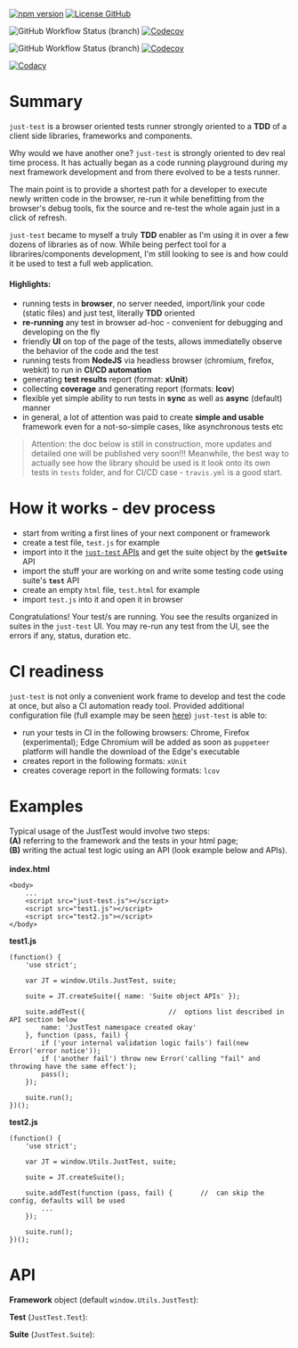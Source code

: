[![npm version](https://img.shields.io/npm/v/just-test.svg?label=npm)](https://www.npmjs.com/package/just-test)
[![License GitHub](https://img.shields.io/github/license/gullerya/just-test.svg)](https://opensource.org/licenses/MIT)

![GitHub Workflow Status (branch)](https://img.shields.io/github/workflow/status/gullerya/just-test/Publish/main?label=main)
[![Codecov](https://img.shields.io/codecov/c/github/gullerya/just-test/main.svg?label=main%20coverage)](https://codecov.io/gh/gullerya/just-test/branch/main)

![GitHub Workflow Status (branch)](https://img.shields.io/github/workflow/status/gullerya/just-test/Build/develop?label=develop)
[![Codecov](https://img.shields.io/codecov/c/github/gullerya/just-test/develop.svg?label=develop%20coverage)](https://codecov.io/gh/gullerya/just-test/branch/develop)

[![Codacy](https://img.shields.io/codacy/grade/9aa34b1cf3c248fea0164e71137dce1c.svg?logo=codacy)](https://www.codacy.com/app/gullerya/just-test)

# Summary

`just-test` is a browser oriented tests runner strongly oriented to a __TDD__ of a client side libraries, frameworks and components.

Why would we have another one?
`just-test` is strongly oriented to dev real time process. It has actually began as a code running playground during my next framework development and from there evolved to be a tests runner.

The main point is to provide a shortest path for a developer to execute newly written code in the browser, re-run it while benefitting from the browser's debug tools, fix the source and re-test the whole again just in a click of refresh.

`just-test` became to myself a truly __TDD__ enabler as I'm using it in over a few dozens of libraries as of now. While being perfect tool for a librarires/components development, I'm still looking to see is and how could it be used to test a full web application.

#### Highlights:
- running tests in __browser__, no server needed, import/link your code (static files) and just test, literally __TDD__ oriented
- __re-running__ any test in browser ad-hoc - convenient for debugging and developing on the fly
- friendly __UI__ on top of the page of the tests, allows immediatelly observe the behavior of the code and the test
- running tests from __NodeJS__ via headless browser (chromium, firefox, webkit) to run in __CI/CD automation__
- generating __test results__ report (format: __xUnit__)
- collecting __coverage__ and generating report (formats: __lcov__)
- flexible yet simple ability to run tests in __sync__ as well as __async__ (default) manner
- in general, a lot of attention was paid to create __simple and usable__ framework even for a not-so-simple cases, like asynchronous tests etc

> Attention: the doc below is still in construction, more updates and detailed one will be published very soon!!!
> Meanwhile, the best way to actually see how the library should be used is it look onto its own tests in `tests` folder, and for CI/CD case - `travis.yml` is a good start.

# How it works - dev process

* start from writing a first lines of your next component or framework
* create a test file, `test.js` for example
* import into it the [`just-test` APIs](docs/api.md) and get the suite object by the __`getSuite`__ API
* import the stuff your are working on and write some testing code using suite's __`test`__ API
* create an empty `html` file, `test.html` for example
* import `test.js` into it and open it in browser

Congratulations! Your test/s are running.
You see the results organized in suites in the `just-test` UI.
You may re-run any test from the UI, see the errors if any, status, duration etc.

# CI readiness

`just-test` is not only a convenient work frame to develop and test the code at once, but also a CI automation ready tool.
Provided additional configuration file (full example may be seen [here](src/tests-runner/configuration/default-config.json)) `just-test` is able to:
* run your tests in CI in the following browsers: Chrome, Firefox (experimental); Edge Chromium will be added as soon as `puppeteer` platform will handle the download of the Edge's executable
* creates report in the following formats: `xUnit`
* creates coverage report in the following formats: `lcov`

# Examples

Typical usage of the JustTest would involve two steps:<br/>
<b>(A)</b> referring to the framework and the tests in your html page;<br/>
<b>(B)</b> writing the actual test logic using an API (look example below and APIs).<br/>
<br/>
<b>index.html</b>
```
<body>
	...
	<script src="just-test.js"></script>
	<script src="test1.js"></script>
	<script src="test2.js"></script>
</body>
```

<b>test1.js</b>
```
(function() {
	'use strict';

	var JT = window.Utils.JustTest, suite;

	suite = JT.createSuite({ name: 'Suite object APIs' });

	suite.addTest({						//	options list described in API section below
		name: 'JustTest namespace created okay'
	}, function (pass, fail) {
		if ('your internal validation logic fails') fail(new Error('error notice'));
		if ('another fail') throw new Error('calling "fail" and throwing have the same effect');
		pass();
	});
	
	suite.run();
})();
```

<b>test2.js</b>
```
(function() {
	'use strict';

	var JT = window.Utils.JustTest, suite;
	
	suite = JT.createSuite();

	suite.addTest(function (pass, fail) {		//	can skip the config, defaults will be used
		...
	});
	
	suite.run();
})();
```

# API

<b>Framework</b> object (default ```window.Utils.JustTest```):


<b>Test</b> (```JustTest.Test```):


<b>Suite</b> (```JustTest.Suite```):

